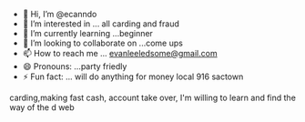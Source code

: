 - 👋 Hi, I’m @ecanndo
- 👀 I’m interested in ... all carding and fraud
- 🌱 I’m currently learning ...beginner
- 💞️ I’m looking to collaborate on ...come ups 
- 📫 How to reach me ... evanleeledsome@gmail.com
- 😄 Pronouns: ...party friedly
- ⚡ Fun fact: ... will do anything for money local 916 sactown

<!---
ecanndo/ecanndo is a ✨ special ✨ repository because its `README.md` (this file) appears on your GitHub profile.
You can click the Preview link to take a look at your changes.
--->
carding,making fast cash, account take over, I'm willing to learn and find the way of the
d web
